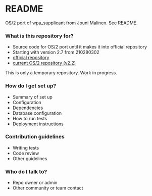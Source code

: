 # README #

OS/2 port of wpa_supplicant from Jouni Malinen. See README.

### What is this repository for? ###

* Source code for OS/2 port until it makes it into official repository
* Starting with version 2.7 from 210280302
* [official repository](http://w1.fi/wpa_supplicant/)
* [current OS/2 repository (v2.2)](http://trac.netlabs.org/ports/browser/wpa_supplicant/)

This is only a temporary repository. Work in progress.






### How do I get set up? ###

* Summary of set up
* Configuration
* Dependencies
* Database configuration
* How to run tests
* Deployment instructions

### Contribution guidelines ###

* Writing tests
* Code review
* Other guidelines

### Who do I talk to? ###

* Repo owner or admin
* Other community or team contact